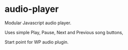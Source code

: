 audio-player
============

Modular Javascript audio player.

Uses simple Play, Pause, Next and Previous song buttons,

Start point for WP audio plugin. 
